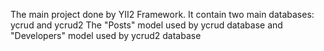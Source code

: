 The main project done by YII2 Framework.
It contain two main databases: ycrud and ycrud2
The "Posts" model used by ycrud database and "Developers" model used by ycrud2 database
